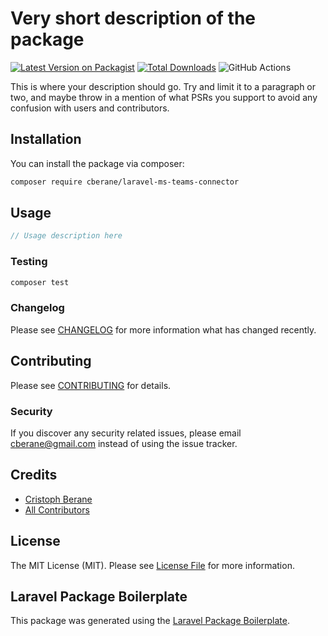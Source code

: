 # Very short description of the package

[![Latest Version on Packagist](https://img.shields.io/packagist/v/cberane/laravel-ms-teams-connector.svg?style=flat-square)](https://packagist.org/packages/cberane/laravel-ms-teams-connector)
[![Total Downloads](https://img.shields.io/packagist/dt/cberane/laravel-ms-teams-connector.svg?style=flat-square)](https://packagist.org/packages/cberane/laravel-ms-teams-connector)
![GitHub Actions](https://github.com/cberane/laravel-ms-teams-connector/actions/workflows/main.yml/badge.svg)

This is where your description should go. Try and limit it to a paragraph or two, and maybe throw in a mention of what PSRs you support to avoid any confusion with users and contributors.

## Installation

You can install the package via composer:

```bash
composer require cberane/laravel-ms-teams-connector
```

## Usage

```php
// Usage description here
```

### Testing

```bash
composer test
```

### Changelog

Please see [CHANGELOG](CHANGELOG.md) for more information what has changed recently.

## Contributing

Please see [CONTRIBUTING](CONTRIBUTING.md) for details.

### Security

If you discover any security related issues, please email cberane@gmail.com instead of using the issue tracker.

## Credits

-   [Cristoph Berane](https://github.com/cberane)
-   [All Contributors](../../contributors)

## License

The MIT License (MIT). Please see [License File](LICENSE.md) for more information.

## Laravel Package Boilerplate

This package was generated using the [Laravel Package Boilerplate](https://laravelpackageboilerplate.com).
